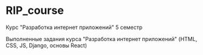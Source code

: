 # RIP_course
Курс "Разработка интернет приложений" 5 семестр

Выполненные задания курса "Разработка интернет приложений" (HTML, CSS, JS, Django, основы React)
